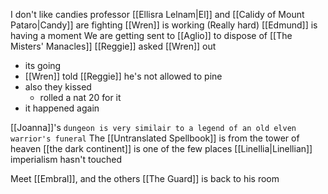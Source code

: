 I don't like candies professor
[[Ellisra Lelnam|El]] and [[Calidy of Mount Pataro|Candy]] are fighting
[[Wren]] is working (Really hard)
[[Edmund]] is having a moment
We are getting sent to [[Aglio]] to dispose of [[The Misters' Manacles]]
[[Reggie]] asked [[Wren]] out
- its going
- [[Wren]] told [[Reggie]] he's not allowed to pine
- also they kissed
	- rolled a nat 20 for it
- it happened again

[[Joanna]]'s `dungeon is very similair to a legend of an old elven warrior's funeral`
The [[Untranslated Spellbook]] is from the tower of heaven
[[the dark continent]] is one of the few places [[Linellia|Linellian]] imperialism hasn't touched

Meet [[Embral]], and the others
[[The Guard]] is back to his room
